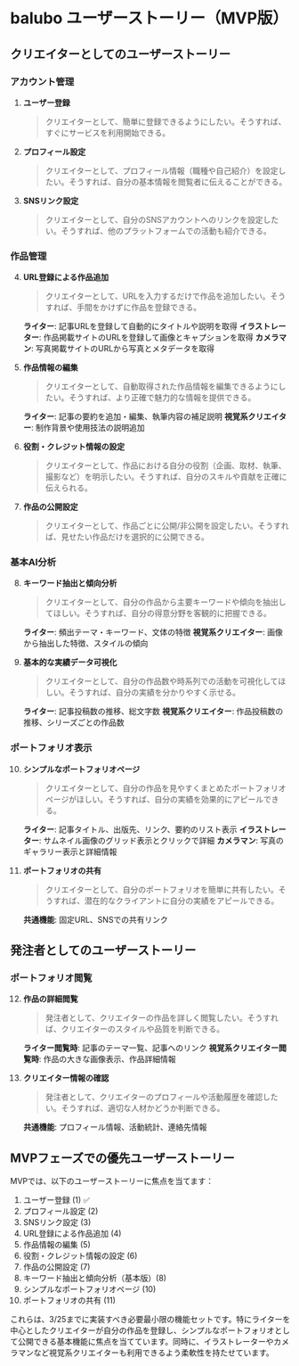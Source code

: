 # balubo ユーザーストーリー（MVP版）

## クリエイターとしてのユーザーストーリー

### アカウント管理

1. **ユーザー登録**
   > クリエイターとして、簡単に登録できるようにしたい。そうすれば、すぐにサービスを利用開始できる。

2. **プロフィール設定**
   > クリエイターとして、プロフィール情報（職種や自己紹介）を設定したい。そうすれば、自分の基本情報を閲覧者に伝えることができる。

3. **SNSリンク設定**
   > クリエイターとして、自分のSNSアカウントへのリンクを設定したい。そうすれば、他のプラットフォームでの活動も紹介できる。

### 作品管理

4. **URL登録による作品追加**
   > クリエイターとして、URLを入力するだけで作品を追加したい。そうすれば、手間をかけずに作品を登録できる。
   
   **ライター**: 記事URLを登録して自動的にタイトルや説明を取得
   **イラストレーター**: 作品掲載サイトのURLを登録して画像とキャプションを取得
   **カメラマン**: 写真掲載サイトのURLから写真とメタデータを取得

5. **作品情報の編集**
   > クリエイターとして、自動取得された作品情報を編集できるようにしたい。そうすれば、より正確で魅力的な情報を提供できる。
   
   **ライター**: 記事の要約を追加・編集、執筆内容の補足説明
   **視覚系クリエイター**: 制作背景や使用技法の説明追加

6. **役割・クレジット情報の設定**
   > クリエイターとして、作品における自分の役割（企画、取材、執筆、撮影など）を明示したい。そうすれば、自分のスキルや貢献を正確に伝えられる。

7. **作品の公開設定**
   > クリエイターとして、作品ごとに公開/非公開を設定したい。そうすれば、見せたい作品だけを選択的に公開できる。

### 基本AI分析

8. **キーワード抽出と傾向分析**
   > クリエイターとして、自分の作品から主要キーワードや傾向を抽出してほしい。そうすれば、自分の得意分野を客観的に把握できる。
   
   **ライター**: 頻出テーマ・キーワード、文体の特徴
   **視覚系クリエイター**: 画像から抽出した特徴、スタイルの傾向

9. **基本的な実績データ可視化**
   > クリエイターとして、自分の作品数や時系列での活動を可視化してほしい。そうすれば、自分の実績を分かりやすく示せる。
   
   **ライター**: 記事投稿数の推移、総文字数
   **視覚系クリエイター**: 作品投稿数の推移、シリーズごとの作品数

### ポートフォリオ表示

10. **シンプルなポートフォリオページ**
    > クリエイターとして、自分の作品を見やすくまとめたポートフォリオページがほしい。そうすれば、自分の実績を効果的にアピールできる。
    
    **ライター**: 記事タイトル、出版先、リンク、要約のリスト表示
    **イラストレーター**: サムネイル画像のグリッド表示とクリックで詳細
    **カメラマン**: 写真のギャラリー表示と詳細情報

11. **ポートフォリオの共有**
    > クリエイターとして、自分のポートフォリオを簡単に共有したい。そうすれば、潜在的なクライアントに自分の実績をアピールできる。
    
    **共通機能**: 固定URL、SNSでの共有リンク

## 発注者としてのユーザーストーリー

### ポートフォリオ閲覧

12. **作品の詳細閲覧**
    > 発注者として、クリエイターの作品を詳しく閲覧したい。そうすれば、クリエイターのスタイルや品質を判断できる。
    
    **ライター閲覧時**: 記事のテーマ一覧、記事へのリンク
    **視覚系クリエイター閲覧時**: 作品の大きな画像表示、作品詳細情報

13. **クリエイター情報の確認**
    > 発注者として、クリエイターのプロフィールや活動履歴を確認したい。そうすれば、適切な人材かどうか判断できる。
    
    **共通機能**: プロフィール情報、活動統計、連絡先情報

## MVPフェーズでの優先ユーザーストーリー

MVPでは、以下のユーザーストーリーに焦点を当てます：

1. ユーザー登録 (1) ✅
2. プロフィール設定 (2)
3. SNSリンク設定 (3)
4. URL登録による作品追加 (4)
5. 作品情報の編集 (5)
6. 役割・クレジット情報の設定 (6)
7. 作品の公開設定 (7)
8. キーワード抽出と傾向分析（基本版）(8)
9. シンプルなポートフォリオページ (10)
10. ポートフォリオの共有 (11)

これらは、3/25までに実装すべき必要最小限の機能セットです。特にライターを中心としたクリエイターが自分の作品を登録し、シンプルなポートフォリオとして公開できる基本機能に焦点を当てています。同時に、イラストレーターやカメラマンなど視覚系クリエイターも利用できるよう柔軟性を持たせています。 